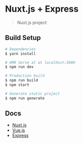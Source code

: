 # Nuxt.js + Express

> Nuxt.js project

## Build Setup

``` bash
# Dependencies
$ yarn install

# HMR Serve at at localhost:3000
$ npm run dev

# Production build
$ npm run build
$ npm start

# Generate static project
$ npm run generate
```

## Docs

* [Nuxt.js](https://nuxtjs.org/)
* [Vue.js](https://vuejs.org/)
* [Express](expressjs.com/)
